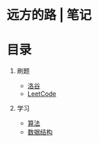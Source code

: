 # 远方的路 | 笔记


# 目录

 1. 刷题
    - [洛谷](./luogu/readme.md)
    - [LeetCode](./leetcode/readme.md)

 2. 学习
    - [算法](./study/algorithm/readme.md)
    - [数据结构](./study/data-structure/readme.md)

